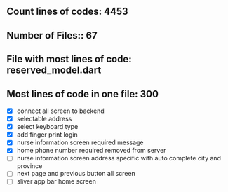 
## Count lines of codes: 4453
## Number of Files:: 67
## File with most lines of code: reserved_model.dart
## Most lines of code in one file: 300


- [x] connect all screen to backend
- [x] selectable address
- [x] select keyboard type
- [x] add finger print login 
- [x] nurse information screen required message
- [x] home phone number required removed from server
- [ ] nurse information screen address specific with auto complete city and province
- [ ] next page and previous button all screen
- [ ] sliver app bar home screen
